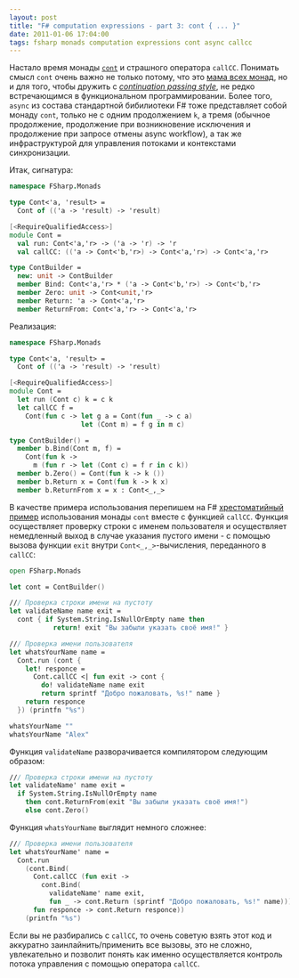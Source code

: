 ```yaml
---
layout: post
title: "F# computation expressions - part 3: cont { ... }"
date: 2011-01-06 17:04:00
tags: fsharp monads computation expressions cont async callcc
---
```

Настало время монады [`cont`](http://hackage.haskell.org/packages/archive/mtl/2.0.0.0/doc/html/Control-Monad-Cont.html) и страшного оператора `callCC`. Понимать смысл `cont` очень важно не только потому, что это [мама всех монад](http://blog.sigfpe.com/2008/12/mother-of-all-monads.html), но и для того, чтобы дружить с *[continuation passing style](http://blogs.msdn.com/b/ericlippert/archive/tags/continuation+passing+style/)*, не редко встречающимся в функциональном программировании. Более того, `async` из состава стандартной бибилиотеки F# тоже представляет собой монаду `cont`, только не с одним продолжением `k`, а тремя (обычное продолжение, продолжение при возникновение исключения и продолжение при запросе отмены async workflow), а так же инфраструктурой для управления потоками и контекстами синхронизации.

Итак, сигнатура:

```fsharp
namespace FSharp.Monads

type Cont<'a, 'result> =
  Cont of (('a -> 'result) -> 'result)

[<RequireQualifiedAccess>]
module Cont =
  val run: Cont<'a,'r> -> ('a -> 'r) -> 'r
  val callCC: (('a -> Cont<'b,'r>) -> Cont<'a,'r>) -> Cont<'a,'r>

type ContBuilder =
  new: unit -> ContBuilder
  member Bind: Cont<'a,'r> * ('a -> Cont<'b,'r>) -> Cont<'b,'r>
  member Zero: unit -> Cont<unit,'r>
  member Return: 'a -> Cont<'a,'r>
  member ReturnFrom: Cont<'a,'r> -> Cont<'a,'r>
```

Реализация:

```fsharp
namespace FSharp.Monads

type Cont<'a, 'result> =
  Cont of (('a -> 'result) -> 'result)

[<RequireQualifiedAccess>]
module Cont =
  let run (Cont c) k = c k
  let callCC f =
    Cont(fun c -> let g a = Cont(fun _ -> c a)
                  let (Cont m) = f g in m c)

type ContBuilder() =
  member b.Bind(Cont m, f) =
    Cont(fun k ->
      m (fun r -> let (Cont c) = f r in c k))
  member b.Zero() = Cont(fun k -> k ())
  member b.Return x = Cont(fun k -> k x)
  member b.ReturnFrom x = x : Cont<_,_>
```

В качестве примера использования перепишем на F# [хрестоматийный пример](http://hackage.haskell.org/packages/archive/mtl/2.0.0.0/doc/html/Control-Monad-Cont.html) использования монады `cont` вместе с функцией `callCC`. Функция осуществляет проверку строки с именем пользователя и осуществляет немедленный выход в случае указания пустого имени - с помощью вызова функции `exit` внутри `Cont<_,_>`-вычисления, переданного в `callCC`:

```fsharp
open FSharp.Monads

let cont = ContBuilder()

/// Проверка строки имени на пустоту
let validateName name exit =
  cont { if System.String.IsNullOrEmpty name then
           return! exit "Вы забыли указать своё имя!" }

/// Проверка имени пользователя
let whatsYourName name =
  Cont.run (cont {
    let! responce =
      Cont.callCC <| fun exit -> cont {
        do! validateName name exit
        return sprintf "Добро пожаловать, %s!" name }
    return responce
  }) (printfn "%s")

whatsYourName ""
whatsYourName "Alex"
```

Функция `validateName` разворачивается компилятором следующим образом:

```fsharp
/// Проверка строки имени на пустоту
let validateName' name exit =
  if System.String.IsNullOrEmpty name
    then cont.ReturnFrom(exit "Вы забыли указать своё имя!")
    else cont.Zero()
```

Функция `whatsYourName` выглядит немного сложнее:

```fsharp
/// Проверка имени пользователя
let whatsYourName' name =
  Cont.run
    (cont.Bind(
      Cont.callCC (fun exit ->
        cont.Bind(
          validateName' name exit,
          fun _ -> cont.Return (sprintf "Добро пожаловать, %s!" name))),
      fun responce -> cont.Return responce))
    (printfn "%s")
```

Если вы не разбирались с `callCC`, то очень советую взять этот код и аккуратно заинлайнить/применить все вызовы, это не сложно, увлекательно и позволит понять как именно осуществляется контроль потока управления с помощью оператора `callCC`.